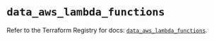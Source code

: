 # `data_aws_lambda_functions`

Refer to the Terraform Registry for docs: [`data_aws_lambda_functions`](https://registry.terraform.io/providers/hashicorp/aws/4.54.0/docs/data-sources/lambda_functions).
